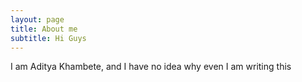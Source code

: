 ```yaml
---
layout: page
title: About me
subtitle: Hi Guys
---
```


I am Aditya Khambete, and I have no idea why even I am writing this
